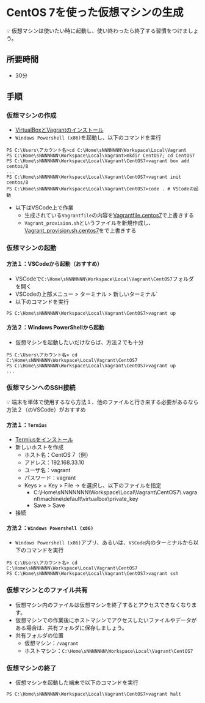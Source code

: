 # CentOS 7を使った仮想マシンの生成

:bulb: 仮想マシンは使いたい時に起動し、使い終わったら終了する習慣をつけましょう。

## 所要時間

- 30分

## 手順

### 仮想マシンの作成
- [VirtualBoxとVagrantのインストール](pc-virtualbox-vagrant.md)
- `Windows Powershell (x86)`を起動し、以下のコマンドを実行
```
PS C:\Users\アカウント名>cd C:\Home\sNNNNNNN\Workspace\Local\Vagrant
PS C:\Home\sNNNNNNN\Workspace\Local\Vagrant>mkdir CentOS7; cd CentOS7
PS C:\Home\sNNNNNNN\Workspace\Local\Vagrant\CentOS7>vagrant box add centos/8
...
PS C:\Home\sNNNNNNN\Workspace\Local\Vagrant\CentOS7>vagrant init centos/8
PS C:\Home\sNNNNNNN\Workspace\Local\Vagrant\CentOS7>code . # VSCodeの起動
```
- 以下はVSCode上で作業
  - 生成されている`Vagrantfile`の内容を[Vagrantfile.centos7](vagrant/Vagrantfile.centos7)で上書きする
  - `Vagrant_provision.sh`というファイルを新規作成し、[Vagrant_provision.sh.centos7](vagrant/Vagrant_provision.sh.centos7)をで上書きする

### 仮想マシンの起動

#### 方法１：VSCodeから起動（おすすめ）

- VSCodeで`C:\Home\sNNNNNNN\Workspace\Local\Vagrant\CentOS7`フォルダを開く
- VSCodeの上部メニュー > ターミナル > 新しいターミナル`
- 以下のコマンドを実行
```
PS C:\Home\sNNNNNNN\Workspace\Local\Vagrant\CentOS7>vagrant up
```

#### 方法２：Windows PowerShellから起動

- 仮想マシンを起動したいだけならば、方法２でも十分
```
PS C:\Users\アカウント名> cd C:\Home\sNNNNNNN\Workspace\Local\Vagrant\CentOS7
PS C:\Home\sNNNNNNN\Workspace\Local\Vagrant\CentOS7>vagrant up
...
```

### 仮想マシンへのSSH接続

:bulb: 端末を単体で使用するなら方法１、他のファイルと行き来する必要があるなら方法２（のVSCode）がおすすめ

#### 方法１：`Termius`

- [Termiusをインストール](pc-termius.md)
- 新しいホストを作成
  - ホスト名：CentOS 7（例）
  - アドレス：192.168.33.10
  - ユーザ名：vagrant
  - パスワード：vagrant
  - Keys > + Key > File -> を選択し、以下のファイルを指定
    - C:\Home\sNNNNNNN\Workspace\Local\Vagrant\CentOS7\\.vagrant\machine\default\virtualbox\private_key
    - Save > Save
- 接続

#### 方法２：`Windows Powershell (x86)`

- `Windows Powershell (x86)`アプリ、あるいは、`VSCode`内のターミナルから以下のコマンドを実行
```
PS C:\Users\アカウント名> cd C:\Home\sNNNNNNN\Workspace\Local\Vagrant\CentOS7
PS C:\Home\sNNNNNNN\Workspace\Local\Vagrant\CentOS7>vagrant ssh
```

### 仮想マシンとのファイル共有

- 仮想マシン内のファイルは仮想マシンを終了するとアクセスできなくなります。
- 仮想マシンでの作業後にホストマシンでアクセスしたいファイルやデータがある場合は、共有フォルダに保存しましょう。
- 共有フォルダの位置
  - 仮想マシン：`/vagrant`
  - ホストマシン：`C:\Home\sNNNNNNN\Workspace\Local\Vagrant\CentOS7`

### 仮想マシンの終了

- 仮想マシンを起動した端末で以下のコマンドを実行
```
PS C:\Home\sNNNNNNN\Workspace\Local\Vagrant\CentOS7>vagrant halt
```
